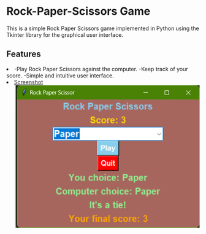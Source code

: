 # Rock-Paper-Scissors Game
This is a simple Rock Paper Scissors game implemented in Python using the Tkinter library for the graphical user interface.

## Features
<li>
  -Play Rock Paper Scissors against the computer.
  -Keep track of your score.
  -Simple and intuitive user interface.
</li>

<li><u>Screenshot</u>
  <ul><img src="preview/rpc.png"></ul>
</li>
